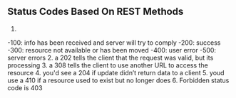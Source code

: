 ## Status Codes Based On REST Methods

1. 
  -100: info has been received and server will try to comply
  -200: success
  -300: resource not available or has been moved
  -400: user error
  -500: server errors
2. a 202 tells the client that the request was valid, but its processing
3. a 308 tells the client to use another URL to access the resource
4. you'd see a 204 if update didn’t return data to a client
5. youd use a 410 if a resource used to exist but no longer does
6. Forbidden status code is 403
